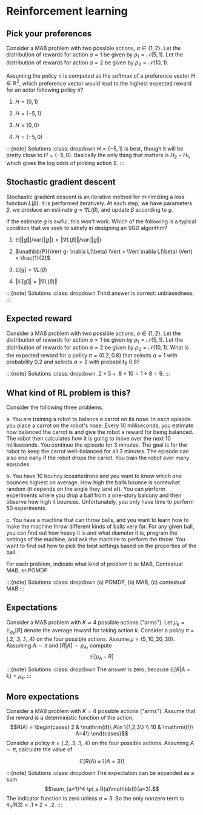 # Reinforcement learning

## Pick your preferences

Consider a MAB problem with two possible actions, $a \in \{1,2\}$. Let
the distribution of rewards for action $a=1$ be given by
$\rho_1 = \mathcal{N}(5,1)$. Let the distribution of rewards for action
$a=2$ be given by $\rho_2 = \mathcal{N}(10,1)$.

Assuming the policy $\pi$ is computed as the softmax of a preference
vector $H \in \mathbb{R}^2$, which preference vector would lead to the
highest expected reward for an actor following policy $\pi$?

1.  $H = (0,1)$

2.  $H = (-5,1)$

3.  $H = (0,0)$

4.  $H = (-5,0)$

:::{note} Solutions
:class: dropdown
$H = (-5,1)$ is best, though it will be pretty close to $H = (-5,0)$.
Basically the only thing that matters is $H_2-H_1$, which gives the log
odds of picking action 2.
:::

## Stochastic gradient descent

Stochastic gradient descent is an iterative method for minimizing a loss
function $L(\beta)$. It is performed iteratively. At each step, we have
parameters $\beta$, we produce an estimate $g \approx \nabla L(\beta)$,
and update $\beta$ according to $g$.

If the estimate $g$ is awful, this won't work. Which of the following is
a typical condition that we seek to satisfy in designing an SGD
algorithm?

1.  $\mathbb{E}[\Vert g\Vert] / \mathrm{var}(\Vert g\Vert) > \Vert \nabla L(\beta) \Vert / \mathrm{var}(\Vert g\Vert)$

2.  $\mathbb{P}(\Vert g- \nabla L(\beta) \Vert  > \Vert \nabla L(\beta) \Vert) < \frac{1}{2}$

3.  $\mathbb{E}[g]= \nabla L(\beta)$

4.  $\Vert \mathbb{E}[g]\Vert = \Vert \nabla L(\beta)\Vert$

:::{note} Solutions
:class: dropdown
Third answer is correct: unbiasedness.
:::

## Expected reward

Consider a MAB problem with two possible actions, $a \in \{1,2\}$. Let
the distribution of rewards for action $a=1$ be given by
$\rho_1 = \mathcal{N}(5,1)$. Let the distribution of rewards for action
$a=2$ be given by $\rho_2 = \mathcal{N}(10,1)$. What is the expected
reward for a policy $\pi=(0.2,0.8)$ that selects $a=1$ with probability
$0.2$ and selects $a=2$ with probability $0.8$?

:::{note} Solutions
:class: dropdown
$.2\times 5 + .8\times 10 = 1+8=9$.
:::

## What kind of RL problem is this?

Consider the following three problems.

a.  You are training a robot to balance a carrot on its nose. In each
    episode you place a carrot on the robot's nose. Every 10
    milliseconds, you estimate how balanced the carrot is and give the
    robot a reward for being balanced. The robot then calculates how it
    is going to move over the next 10 milliseconds. You continue the
    episode for 3 minutes. The goal is for the robot to keep the carrot
    well-balanced for all 3 minutes. The episode can also end early if
    the robot drops the carrot. You train the robot over many episodes.

b.  You have 10 bouncy icosahedrons and you want to know which one
    bounces highest on average. How high the balls bounce is somewhat
    random (it depends on the angle they land at). You can perform
    experiments where you drop a ball from a one-story balcony and then
    observe how high it bounces. Unfortunately, you only have time to
    perform 50 experiments.

c.  You have a machine that can throw balls, and you want to learn how
    to make the machine throw different kinds of balls very far. For any
    given ball, you can find out how heavy it is and what diameter it
    is, program the settings of the machine, and ask the machine to
    perform the throw. You want to find out how to pick the best
    settings based on the properties of the ball.

For each problem, indicate what kind of problem it is: MAB, Contextual
MAB, or POMDP.

:::{note} Solutions
:class: dropdown
\(a\) POMDP, (b) MAB, (c) contextual MAB
:::

## Expectations

Consider a MAB problem with $K=4$ possible actions ("arms"). Let
$\mu_k = \mathbb{E}_{\rho_k}[R]$ denote the average reward for taking
action $k$. Consider a policy $\pi=(.2,.3,.1,.4)$ on the four possible
actions. Assume $\mu=(5,10,20,30)$. Assuming $A \sim \pi$ and
$[R|A]\sim \rho_A$, compute $$\mathbb{E}[\mu_A - R]$$

:::{note} Solutions
:class: dropdown
The answer is zero, because $\mathbb{E}[R|A=k]=\mu_k$.
:::

## More expectations

Consider a MAB problem with $K=4$ possible actions ("arms"). Assume that
the reward is a deterministic function of the action,
$$R(A) = \begin{cases}
2 & \mathrm{if}\ A\in \{1,2,3\} \\
10 & \mathrm{if}\ A=4\\
\end{cases}$$ Consider a policy $\pi=(.2,.3,.1,.4)$ on the four possible
actions. Assuming $A \sim \pi$, calculate the value of

$$\mathbb{E}[R(A)\times\mathbb{I}(A=3)]$$

:::{note} Solutions
:class: dropdown
The expectation can be expanded as a sum
$$\sum_{a=1}^4 \pi_a R(a)\mathbb{I}(a=3).$$ The indicator function is
zero unless $a=3$. So the only nonzero term is
$\pi_3 R(3) = .1 \times 2 = .2$.
:::
